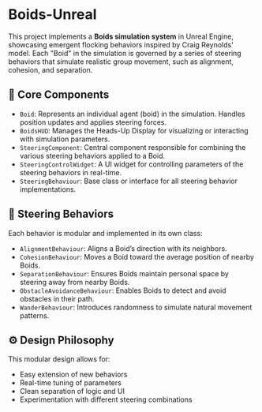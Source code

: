 # Boids-Unreal

This project implements a **Boids simulation system** in Unreal Engine, showcasing emergent flocking behaviors inspired by Craig Reynolds' model. 
Each "Boid" in the simulation is governed by a series of steering behaviors that simulate realistic group movement, such as alignment, cohesion, and separation.

## 🧩 Core Components

- `Boid`: Represents an individual agent (boid) in the simulation. Handles position updates and applies steering forces.
- `BoidsHUD`: Manages the Heads-Up Display for visualizing or interacting with simulation parameters.
- `SteeringComponent`: Central component responsible for combining the various steering behaviors applied to a Boid.
- `SteeringControlWidget`: A UI widget for controlling parameters of the steering behaviors in real-time.
- `SteeringBehaviour`: Base class or interface for all steering behavior implementations.

## 🧠 Steering Behaviors

Each behavior is modular and implemented in its own class:

- `AlignmentBehaviour`: Aligns a Boid’s direction with its neighbors.
- `CohesionBehaviour`: Moves a Boid toward the average position of nearby Boids.
- `SeparationBehaviour`: Ensures Boids maintain personal space by steering away from nearby Boids.
- `ObstacleAvoidanceBehaviour`: Enables Boids to detect and avoid obstacles in their path.
- `WanderBehaviour`: Introduces randomness to simulate natural movement patterns.

## ⚙️ Design Philosophy

This modular design allows for:

- Easy extension of new behaviors
- Real-time tuning of parameters
- Clean separation of logic and UI
- Experimentation with different steering combinations
